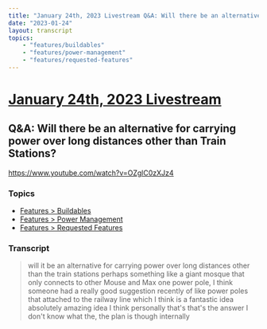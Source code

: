 ```yaml
---
title: "January 24th, 2023 Livestream Q&A: Will there be an alternative for carrying power over long distances other than Train Stations?"
date: "2023-01-24"
layout: transcript
topics:
    - "features/buildables"
    - "features/power-management"
    - "features/requested-features"
---
```

# [January 24th, 2023 Livestream](../2023-01-24.md)
## Q&A: Will there be an alternative for carrying power over long distances other than Train Stations?
https://www.youtube.com/watch?v=OZglC0zXJz4

### Topics
* [Features > Buildables](../topics/features/buildables.md)
* [Features > Power Management](../topics/features/power-management.md)
* [Features > Requested Features](../topics/features/requested-features.md)

### Transcript

> will it be an alternative for carrying power over long distances other than the train stations perhaps something like a giant mosque that only connects to other Mouse and Max one power pole, I think someone had a really good suggestion recently of like power poles that attached to the railway line which I think is a fantastic idea absolutely amazing idea I think personally that's that's the answer I don't know what the, the plan is though internally

